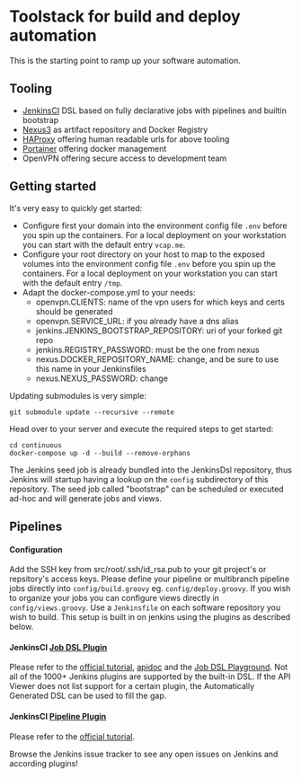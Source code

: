 # Toolstack for build and deploy automation 

This is the starting point to ramp up your software automation.

## Tooling
- [JenkinsCI](http://jenkins.vcap.me) DSL based on fully declarative jobs with pipelines and builtin bootstrap
- [Nexus3](http://nexus.vcap.me) as artifact repository and Docker Registry
- [HAProxy](http://haproxy.vcap.me:1111) offering human readable urls for above tooling
- [Portainer](http://portainer.vcap.me) offering docker management
- OpenVPN offering secure access to development team

## Getting started
It's very easy to quickly get started:
- Configure first your domain into the environment config file `.env` before you spin up the containers.
  For a local deployment on your workstation you can start with the default entry `vcap.me`.
- Configure your root directory on your host to map to the exposed volumes into the environment config file `.env` before you spin up the containers.
  For a local deployment on your workstation you can start with the default entry `/tmp`.
- Adapt the docker-compose.yml to your needs:
  - openvpn.CLIENTS: name of the vpn users for which keys and certs should be generated
  - openvpn.SERVICE_URL: if you already have a dns alias
  - jenkins.JENKINS_BOOTSTRAP_REPOSITORY: uri of your forked git repo
  - jenkins.REGISTRY_PASSWORD: must be the one from nexus
  - nexus.DOCKER_REPOSITORY_NAME: change, and be sure to use this name in your Jenkinsfiles
  - nexus.NEXUS_PASSWORD: change

Updating submodules is very simple:
```
git submodule update --recursive --remote
```
Head over to your server and execute the required steps to get started:
```
cd continuous
docker-compose up -d --build --remove-orphans
```
The Jenkins seed job is already bundled into the JenkinsDsl repository, thus Jenkins will startup having a lookup on the `config` subdirectory of this repository. The seed job called "bootstrap" can be scheduled or executed ad-hoc and will generate jobs and views. 

## Pipelines

#### Configuration
Add the SSH key from src/root/.ssh/id_rsa.pub to your git project's or repsitory's access keys.
Please define your pipeline or multibranch pipeline jobs directly into `config/build.groovy` eg. `config/deploy.groovy`. If you wish to organize your jobs you can configure views directly in `config/views.groovy`. Use a `Jenkinsfile` on each software repository you wish to build. This setup is built in on jenkins using the plugins as described below.

#### JenkinsCI [Job DSL Plugin](https://wiki.jenkins-ci.org/display/JENKINS/Job+DSL+Plugin)
Please refer to the [official tutorial](https://github.com/jenkinsci/job-dsl-plugin/wiki), [apidoc](https://jenkinsci.github.io/job-dsl-plugin/) and the [Job DSL Playground](http://job-dsl.herokuapp.com/). Not all of the 1000+ Jenkins plugins are supported by the built-in DSL. If the API Viewer does not list support for a certain plugin, the Automatically Generated DSL can be used to fill the gap.

#### JenkinsCI [Pipeline Plugin](https://wiki.jenkins-ci.org/display/JENKINS/Pipeline+Plugin)
Please refer to the [official tutorial](https://github.com/jenkinsci/pipeline-plugin/blob/master/TUTORIAL.md).

Browse the Jenkins issue tracker to see any open issues on Jenkins and according plugins!
